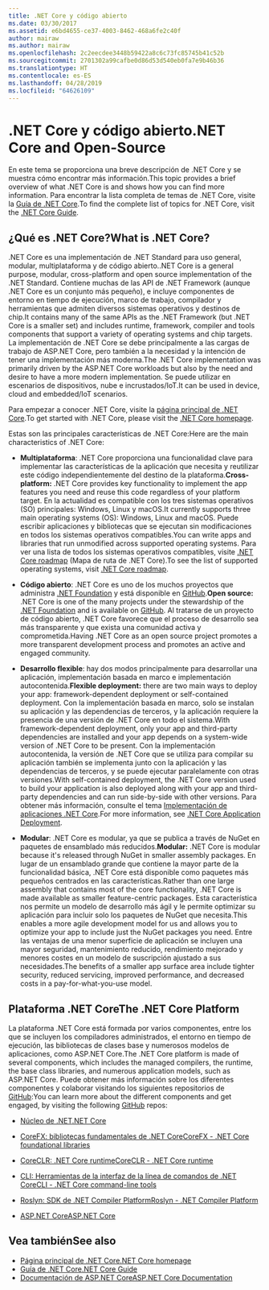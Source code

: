 ```yaml
---
title: .NET Core y código abierto
ms.date: 03/30/2017
ms.assetid: e6bd4655-ce37-4003-8462-468a6fe2c40f
author: mairaw
ms.author: mairaw
ms.openlocfilehash: 2c2eecdee3448b59422a8c6c73fc85745b41c52b
ms.sourcegitcommit: 2701302a99cafbe0d86d53d540eb0fa7e9b46b36
ms.translationtype: HT
ms.contentlocale: es-ES
ms.lasthandoff: 04/28/2019
ms.locfileid: "64626109"
---
```

# <a name="net-core-and-open-source"></a><span data-ttu-id="95ffc-102">.NET Core y código abierto</span><span class="sxs-lookup"><span data-stu-id="95ffc-102">.NET Core and Open-Source</span></span>
<span data-ttu-id="95ffc-103">En este tema se proporciona una breve descripción de .NET Core y se muestra cómo encontrar más información.</span><span class="sxs-lookup"><span data-stu-id="95ffc-103">This topic provides a brief overview  of what .NET Core is and shows how you can find more information.</span></span> <span data-ttu-id="95ffc-104">Para encontrar la lista completa de temas de .NET Core, visite la [Guía de .NET Core](../../core/index.md).</span><span class="sxs-lookup"><span data-stu-id="95ffc-104">To find the complete list of topics for .NET Core, visit the [.NET Core Guide](../../core/index.md).</span></span>
  
<a name="BKMK_WhatisNETCore"></a>   
## <a name="what-is-net-core"></a><span data-ttu-id="95ffc-105">¿Qué es .NET Core?</span><span class="sxs-lookup"><span data-stu-id="95ffc-105">What is .NET Core?</span></span>  
 <span data-ttu-id="95ffc-106">.NET Core es una implementación de .NET Standard para uso general, modular, multiplataforma y de código abierto.</span><span class="sxs-lookup"><span data-stu-id="95ffc-106">.NET Core is a general purpose, modular, cross-platform and open source implementation of the .NET Standard.</span></span> <span data-ttu-id="95ffc-107">Contiene muchas de las API de .NET Framework (aunque .NET Core es un conjunto más pequeño), e incluye componentes de entorno en tiempo de ejecución, marco de trabajo, compilador y herramientas que admiten diversos sistemas operativos y destinos de chip.</span><span class="sxs-lookup"><span data-stu-id="95ffc-107">It contains many of the same APIs as the .NET Framework (but .NET Core is a smaller set) and includes runtime, framework, compiler and tools components that support a variety of operating systems and chip targets.</span></span> <span data-ttu-id="95ffc-108">La implementación de .NET Core se debe principalmente a las cargas de trabajo de ASP.NET Core, pero también a la necesidad y la intención de tener una implementación más moderna.</span><span class="sxs-lookup"><span data-stu-id="95ffc-108">The .NET Core implementation was primarily driven by the ASP.NET Core workloads but also by the need and desire to have a more modern implementation.</span></span> <span data-ttu-id="95ffc-109">Se puede utilizar en escenarios de dispositivos, nube e incrustados/IoT.</span><span class="sxs-lookup"><span data-stu-id="95ffc-109">It can be used in device, cloud and embedded/IoT scenarios.</span></span>  
  
 <span data-ttu-id="95ffc-110">Para empezar a conocer .NET Core, visite la [página principal de .NET Core](https://www.microsoft.com/net/core).</span><span class="sxs-lookup"><span data-stu-id="95ffc-110">To get started with .NET Core, please visit the [.NET Core homepage](https://www.microsoft.com/net/core).</span></span>  
  
 <span data-ttu-id="95ffc-111">Estas son las principales características de .NET Core:</span><span class="sxs-lookup"><span data-stu-id="95ffc-111">Here are the main characteristics of .NET Core:</span></span>  
  
- <span data-ttu-id="95ffc-112">**Multiplataforma**: .NET Core proporciona una funcionalidad clave para implementar las características de la aplicación que necesita y reutilizar este código independientemente del destino de la plataforma.</span><span class="sxs-lookup"><span data-stu-id="95ffc-112">**Cross-platform:** .NET Core provides key functionality to implement the app features you need and reuse this code regardless of your platform target.</span></span> <span data-ttu-id="95ffc-113">En la actualidad es compatible con los tres sistemas operativos (SO) principales: Windows, Linux y macOS.</span><span class="sxs-lookup"><span data-stu-id="95ffc-113">It currently supports three main operating systems (OS): Windows, Linux and macOS.</span></span> <span data-ttu-id="95ffc-114">Puede escribir aplicaciones y bibliotecas que se ejecutan sin modificaciones en todos los sistemas operativos compatibles.</span><span class="sxs-lookup"><span data-stu-id="95ffc-114">You can write apps and libraries that run unmodified across supported operating systems.</span></span> <span data-ttu-id="95ffc-115">Para ver una lista de todos los sistemas operativos compatibles, visite [.NET Core roadmap](https://github.com/dotnet/core/blob/master/roadmap.md) (Mapa de ruta de .NET Core).</span><span class="sxs-lookup"><span data-stu-id="95ffc-115">To see the list of supported operating systems, visit [.NET Core roadmap](https://github.com/dotnet/core/blob/master/roadmap.md).</span></span>
  
- <span data-ttu-id="95ffc-116">**Código abierto**: .NET Core es uno de los muchos proyectos que administra [.NET Foundation](https://www.dotnetfoundation.org/) y está disponible en [GitHub](https://github.com/).</span><span class="sxs-lookup"><span data-stu-id="95ffc-116">**Open source:** .NET Core is one of the many projects under the stewardship of the [.NET Foundation](https://www.dotnetfoundation.org/) and is available on [GitHub](https://github.com/).</span></span>  <span data-ttu-id="95ffc-117">Al tratarse de un proyecto de código abierto, .NET Core favorece que el proceso de desarrollo sea más transparente y que exista una comunidad activa y comprometida.</span><span class="sxs-lookup"><span data-stu-id="95ffc-117">Having .NET Core as an open source project promotes a more transparent development process and promotes an active and engaged community.</span></span>  
  
- <span data-ttu-id="95ffc-118">**Desarrollo flexible**: hay dos modos principalmente para desarrollar una aplicación, implementación basada en marco e implementación autocontenida.</span><span class="sxs-lookup"><span data-stu-id="95ffc-118">**Flexible deployment:** there are two main ways to deploy your app: framework-dependent deployment or self-contained deployment.</span></span> <span data-ttu-id="95ffc-119">Con la implementación basada en marco, solo se instalan su aplicación y las dependencias de terceros, y la aplicación requiere la presencia de una versión de .NET Core en todo el sistema.</span><span class="sxs-lookup"><span data-stu-id="95ffc-119">With framework-dependent deployment, only your app and third-party dependencies are installed and your app depends on a system-wide version of .NET Core to be present.</span></span>  <span data-ttu-id="95ffc-120">Con la implementación autocontenida, la versión de .NET Core que se utiliza para compilar su aplicación también se implementa junto con la aplicación y las dependencias de terceros, y se puede ejecutar paralelamente con otras versiones.</span><span class="sxs-lookup"><span data-stu-id="95ffc-120">With self-contained deployment, the .NET Core version used to build your application is also deployed along with your app and third-party dependencies and can run side-by-side with other versions.</span></span>    <span data-ttu-id="95ffc-121">Para obtener más información, consulte el tema [Implementación de aplicaciones .NET Core](../../core/deploying/index.md).</span><span class="sxs-lookup"><span data-stu-id="95ffc-121">For more information, see [.NET Core Application Deployment](../../core/deploying/index.md).</span></span>

- <span data-ttu-id="95ffc-122">**Modular**: .NET Core es modular, ya que se publica a través de NuGet en paquetes de ensamblado más reducidos.</span><span class="sxs-lookup"><span data-stu-id="95ffc-122">**Modular:** .NET Core is modular because it's released through NuGet in smaller assembly packages.</span></span> <span data-ttu-id="95ffc-123">En lugar de un ensamblado grande que contiene la mayor parte de la funcionalidad básica, .NET Core está disponible como paquetes más pequeños centrados en las características.</span><span class="sxs-lookup"><span data-stu-id="95ffc-123">Rather than one large assembly that contains most of the core functionality, .NET Core is made available as smaller feature-centric packages.</span></span> <span data-ttu-id="95ffc-124">Esta característica nos permite un modelo de desarrollo más ágil y le permite optimizar su aplicación para incluir solo los paquetes de NuGet que necesita.</span><span class="sxs-lookup"><span data-stu-id="95ffc-124">This enables a more agile development model for us and allows you to optimize your app to include just the NuGet packages you need.</span></span> <span data-ttu-id="95ffc-125">Entre las ventajas de una menor superficie de aplicación se incluyen una mayor seguridad, mantenimiento reducido, rendimiento mejorado y menores costes en un modelo de suscripción ajustado a sus necesidades.</span><span class="sxs-lookup"><span data-stu-id="95ffc-125">The benefits of a smaller app surface area include tighter security, reduced servicing, improved performance, and decreased costs in a pay-for-what-you-use model.</span></span>  
  
## <a name="the-net-core-platform"></a><span data-ttu-id="95ffc-126">Plataforma .NET Core</span><span class="sxs-lookup"><span data-stu-id="95ffc-126">The .NET Core Platform</span></span>  
 <span data-ttu-id="95ffc-127">La plataforma .NET Core está formada por varios componentes, entre los que se incluyen los compiladores administrados, el entorno en tiempo de ejecución, las bibliotecas de clases base y numerosos modelos de aplicaciones, como ASP.NET Core.</span><span class="sxs-lookup"><span data-stu-id="95ffc-127">The .NET Core platform is made of several components, which includes the managed compilers, the runtime, the base class libraries, and numerous application models, such as ASP.NET Core.</span></span> <span data-ttu-id="95ffc-128">Puede obtener más información sobre los diferentes componentes y colaborar visitando los siguientes repositorios de [GitHub](https://github.com/):</span><span class="sxs-lookup"><span data-stu-id="95ffc-128">You can learn more about the different components and get engaged, by visiting the following [GitHub](https://github.com/) repos:</span></span>  
  
- [<span data-ttu-id="95ffc-129">Núcleo de .NET</span><span class="sxs-lookup"><span data-stu-id="95ffc-129">.NET Core</span></span>](https://github.com/dotnet/core)  
  
- [<span data-ttu-id="95ffc-130">CoreFX: bibliotecas fundamentales de .NET Core</span><span class="sxs-lookup"><span data-stu-id="95ffc-130">CoreFX - .NET Core foundational libraries</span></span>](https://github.com/dotnet/corefx)  
  
- [<span data-ttu-id="95ffc-131">CoreCLR: .NET Core runtime</span><span class="sxs-lookup"><span data-stu-id="95ffc-131">CoreCLR - .NET Core runtime</span></span>](https://github.com/dotnet/coreclr)  
  
- [<span data-ttu-id="95ffc-132">CLI: Herramientas de la interfaz de la línea de comandos de .NET Core</span><span class="sxs-lookup"><span data-stu-id="95ffc-132">CLI - .NET Core command-line tools</span></span>](https://github.com/dotnet/cli)  
  
- [<span data-ttu-id="95ffc-133">Roslyn: SDK de .NET Compiler Platform</span><span class="sxs-lookup"><span data-stu-id="95ffc-133">Roslyn - .NET Compiler Platform</span></span>](https://github.com/dotnet/roslyn)  
  
- [<span data-ttu-id="95ffc-134">ASP.NET Core</span><span class="sxs-lookup"><span data-stu-id="95ffc-134">ASP.NET Core</span></span>](https://github.com/aspnet/home)  
  
## <a name="see-also"></a><span data-ttu-id="95ffc-135">Vea también</span><span class="sxs-lookup"><span data-stu-id="95ffc-135">See also</span></span>

- [<span data-ttu-id="95ffc-136">Página principal de .NET Core</span><span class="sxs-lookup"><span data-stu-id="95ffc-136">.NET Core homepage</span></span>](https://www.microsoft.com/net/core)
- [<span data-ttu-id="95ffc-137">Guía de .NET Core</span><span class="sxs-lookup"><span data-stu-id="95ffc-137">.NET Core Guide</span></span>](../../core/index.md)
- [<span data-ttu-id="95ffc-138">Documentación de ASP.NET Core</span><span class="sxs-lookup"><span data-stu-id="95ffc-138">ASP.NET Core Documentation</span></span>](/aspnet/core/)
